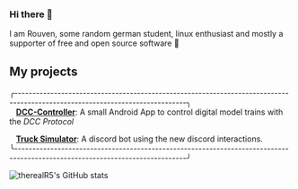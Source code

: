 ### Hi there 👋

I am Rouven, some random german student, linux enthusiast and mostly a supporter of free and open source software 👀

## My projects

╭-----------------------------------------------------------------------------------------------------------------------------╮\
 &nbsp;  &nbsp;**[DCC-Controller](https://github.com/therealr5/dcc-controller-android-app)**: A small Android App to control digital model trains with the _DCC Protocol_

 &nbsp;  &nbsp;**[Truck Simulator](https://github.com/therealr5/TruckSimulatorBot)**: A discord bot using the new discord interactions.\
╰-----------------------------------------------------------------------------------------------------------------------------╯


![therealR5's GitHub stats](https://github-readme-stats.vercel.app/api?username=therealr5&show_icons=true&theme=dracula)
